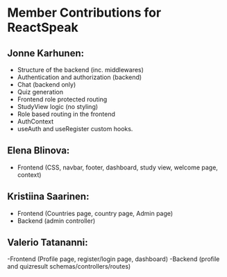 # Member Contributions for ReactSpeak

## Jonne Karhunen:

- Structure of the backend (inc. middlewares)
- Authentication and authorization (backend)
- Chat (backend only)
- Quiz generation
- Frontend role protected routing
- StudyView logic (no styling)
- Role based routing in the frontend
- AuthContext
- useAuth and useRegister custom hooks.

## Elena Blinova:

- Frontend (CSS, navbar, footer, dashboard, study view, welcome page, context)

## Kristiina Saarinen:

- Frontend (Countries page, country page, Admin page)
- Backend (admin controller)

## Valerio Tatananni:

-Frontend (Profile page, register/login page, dashboard)
-Backend (profile and quizresult schemas/controllers/routes)
